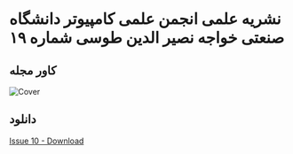 # نشریه علمی انجمن علمی کامپیوتر دانشگاه صنعتی خواجه نصیر الدین طوسی شماره ۱۹
## کاور مجله
![Cover](https://github.com/kntu-ce-mag/issue-10/raw/master/front-cover.jpg)
## دانلود
[Issue 10 - Download](https://github.com/kntu-ce-mag/issue-10/raw/master/CE_KNTU_ISSUE_10.pdf)


